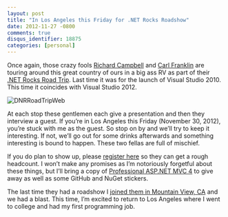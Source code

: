 ```yaml
---
layout: post
title: "In Los Angeles this Friday for .NET Rocks Roadshow"
date: 2012-11-27 -0800
comments: true
disqus_identifier: 18875
categories: [personal]
---
```

Once again, those crazy fools [Richard
Campbell](http://www.campbellassociates.ca/blog/ "Richard Campbell's Blog")
and [Carl Franklin](http://carlfranklin.net/ "Carl Franklin's Blog") are
touring around this great country of ours in a big ass RV as part of
their [.NET Rocks Road
Trip](http://www.dotnetrocks.com/roadtrip.aspx ".NET Rocks Road Trip").
Last time it was for the launch of Visual Studio 2010. This time it
coincides with Visual Studio 2012.

![DNRRoadTripWeb](http://haacked.com/images/haacked_com/Windows-Live-Writer/In-Los-Angeles-this-F.NET-Rocks-Roadshow_120F5/DNRRoadTripWeb_3.jpg "DNRRoadTripWeb")

At each stop these gentlemen each give a presentation and then they
interview a guest. If you’re in Los Angeles this Friday (November 30,
2012), you’re stuck with me as the guest. So stop on by and we’ll try to
keep it interesting. If not, we’ll go out for some drinks afterwards and
something interesting is bound to happen. These two fellas are full of
mischief.

If you do plan to show up, please [register
here](https://msevents.microsoft.com/CUI/EventDetail.aspx?EventID=1032537457&Culture=en-US&community=0 "Register for .NET Rocks Road Trip Los Angeles")
so they can get a rough headcount. I won’t make any promises as I’m
notoriously forgetful about these things, but I’ll bring a copy of
[Professional ASP.NET MVC
4](https://www.amazon.com/dp/111834846X/ref=as_li_ss_til?tag=youvebeenhaac-20&camp=0&creative=0&linkCode=as4&creativeASIN=111834846X&adid=1S9J5060VMAHHP8FY145& "Professional ASP.NET MVC 4")
to give away as well as some GitHub and NuGet stickers.

The last time they had a roadshow I [joined them in Mountain View,
CA](http://www.dotnetrocks.com/default.aspx?showNum=543 "Haack on .NET Rocks Road Trip 2010")
and we had a blast. This time, I’m excited to return to Los Angeles
where I went to college and had my first programming job.

